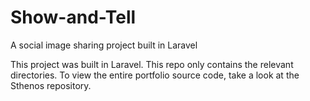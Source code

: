 # Show-and-Tell
A social image sharing project built in Laravel

This project was built in Laravel. This repo only contains the relevant directories. To view the entire portfolio source code, take a look at the Sthenos repository.
